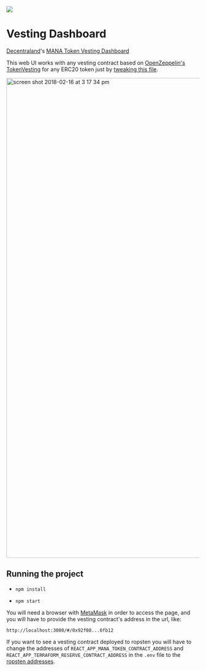 ![](https://raw.githubusercontent.com/decentraland/web/gh-pages/img/decentraland.ico)

# Vesting Dashboard

[Decentraland](https://decentraland.org)'s [MANA Token Vesting Dashboard](https://vesting.decentraland.org)

This web UI works with any vesting contract based on [OpenZeppelin's TokenVesting](https://github.com/OpenZeppelin/zeppelin-solidity/blob/master/contracts/token/ERC20/TokenVesting.sol) for any ERC20 token just by [tweaking this file](https://github.com/decentraland/vesting-dashboard/blob/master/src/modules/api.js).

<img width="1251" alt="screen shot 2018-02-16 at 3 17 34 pm" src="https://user-images.githubusercontent.com/2781777/36322604-b1ef1926-132c-11e8-997e-b93d4f4851df.png">


## Running the project

* `npm install`

* `npm start`

You will need a browser with [MetaMask](http://metamask.io/) in order to access the page, and you will have to provide the vesting contract's address in the url, like:

```
http://localhost:3000/#/0x92f08...6fb12
```

If you want to see a vesting contract deployed to ropsten you will have to change the addresses of `REACT_APP_MANA_TOKEN_CONTRACT_ADDRESS` and `REACT_APP_TERRAFORM_RESERVE_CONTRACT_ADDRESS` in the `.env` file to the [ropsten addresses](https://contracts.decentraland.org/addresses.json).
